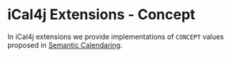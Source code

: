 # iCal4j Extensions - Concept

In iCal4j extensions we provide implementations of `CONCEPT` values proposed in 
[Semantic Calendaring](https://www.semcal.org/concepts).
